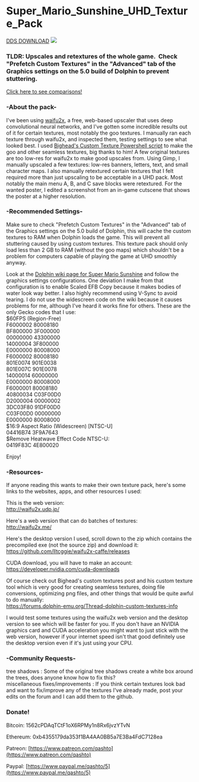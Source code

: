 # Super_Mario_Sunshine_UHD_Texture_Pack
[DDS DOWNLOAD](https://drive.google.com/open?id=183ptyXZvE27mZfo0LvxuqTJzYOcqPdkb)
![](https://raw.githubusercontent.com/quinton-ashley/Super_Mario_Sunshine_UHD_Texture_Pack/master/GMS/gui/title/tex1_490x270_8173791dd11cea7c_5.png)
### TLDR: Upscales and retextures of the whole game.  Check "Prefetch Custom Textures" in the "Advanced" tab of the Graphics settings on the 5.0 build of Dolphin to prevent stuttering.

[Click here to see comparisons!](../../wiki)

### -About the pack-

I've been using [waifu2x](https://github.com/nagadomi/waifu2x),  a free, web-based upscaler that uses deep convolutional neural networks, and I've gotten some incredible results out of it for certain textures, most notably the goo textures.  I manually ran each texture through waifu2x, and inspected them, testing settings to see what looked best.  I used [Bighead's Custom Texture Powershell script](https://forums.dolphin-emu.org/Thread-dolphin-custom-textures-info) to make the goo and other seamless textures, big thanks to him!  A few original textures are too low-res for waifu2x to make good upscales from.  Using Gimp, I manually upscaled a few textures: low-res banners, letters, text, and small character maps.  I also manually retextured certain textures that I felt required more than just upscaling to be acceptable in a UHD pack.  Most notably the main menu A, B, and C save blocks were retextured.  For the wanted poster, I edited a screenshot from an in-game cutscene that shows the poster at a higher resolution.

### -Recommended Settings-

Make sure to check "Prefetch Custom Textures" in the "Advanced" tab of the Graphics settings on the 5.0 build of Dolphin, this will cache the custom textures to RAM when Dolphin loads the game. This will prevent all stuttering caused by using custom textures. This texture pack should only load less than 2 GB to RAM (without the goo maps) which shouldn't be a problem for computers capable of playing the game at UHD smoothly anyway.

Look at the [Dolphin wiki page for Super Mario Sunshine](https://wiki.dolphin-emu.org/index.php?title=Super_Mario_Sunshine) and follow the graphics settings configurations.  One deviation I make from that configuration is to enable Scaled EFB Copy because it makes bodies of water look way better.  I also highly recommend using V-Sync to avoid tearing.  I do not use the widescreen code on the wiki because it causes problems for me, although I've heard it works fine for others.  These are the only Gecko codes that I use:  
$60FPS (Region-Free)  
F6000002 80008180  
BF800000 3F000000  
00000000 43300000  
14000004 3F800000  
E0000000 80008000  
F6000002 80008180  
801E0074 901E0038  
801E007C 901E0078  
14000014 60000000  
E0000000 80008000  
F6000001 80008180  
40800034 C03F00D0  
D2000004 00000002  
3DC03F80 91DF00D0  
C03F00D0 00000000  
E0000000 80008000  
$16:9 Aspect Ratio (Widescreen) [NTSC-U]  
04416B74 3F9A7643  
$Remove Heatwave Effect Code NTSC-U:  
0419F83C 4E800020

Enjoy!

### -Resources-

If anyone reading this wants to make their own texture pack, here's some links to the websites, apps, and other resources I used:<br>

This is the web version:<br>
http://waifu2x.udp.jp/

Here's a web version that can do batches of textures:<br>
http://waifu2x.me/

Here's the desktop version I used, scroll down to the zip which contains the precompiled exe (not the source zip) and download it:<br>
https://github.com/lltcggie/waifu2x-caffe/releases

CUDA download, you will have to make an account:<br>
https://developer.nvidia.com/cuda-downloads

Of course check out Bighead's custom textures post and his custom texture tool which is very good for creating seamless textures, doing file conversions, optimizing png files, and other things that would be quite awful to do manually:<br>
https://forums.dolphin-emu.org/Thread-dolphin-custom-textures-info

I would test some textures using the waifu2x web version and the desktop version to see which will be faster for you. If you don't have an NVIDIA graphics card and CUDA acceleration you might want to just stick with the web version, however if your internet speed isn't that good definitely use the desktop version even if it's just using your CPU.

### -Community Requests-

tree shadows : Some of the original tree shadows create a white box around the trees, does anyone know how to fix this?<br>
miscellaneous fixes/improvements : If you think certain textures look bad and want to fix/improve any of the textures I've already made, post your edits on the forum and I can add them to the github.<br>

### Donate!

Bitcoin:
1562cPDAqTCtF1oX6RPMy1n8Rx6jvzYTvN

Ethereum:
0xb4355179da353f1BA4AA0BB5a7E3Ba4FdC7128ea

Patreon:
[https://www.patreon.com/qashto](https://www.patreon.com/qashto)

Paypal:
[https://www.paypal.me/qashto/5](https://www.paypal.me/qashto/5)
